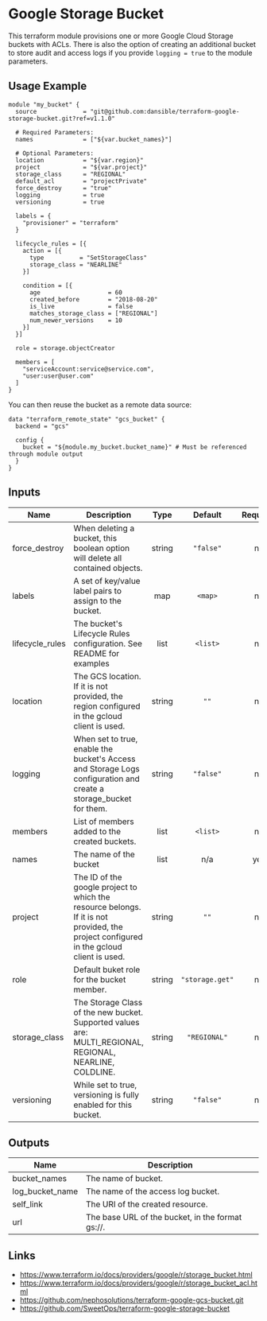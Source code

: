 # Google Storage Bucket


This terraform module provisions one or more Google Cloud Storage buckets with ACLs. There is also the option of creating an additional bucket to store audit and access logs if you provide `logging = true` to the module parameters.

## Usage Example

```hcl
module "my_bucket" {
  source             = "git@github.com:dansible/terraform-google-storage-bucket.git?ref=v1.1.0"

  # Required Parameters:
  names              = ["${var.bucket_names}"]

  # Optional Parameters:
  location           = "${var.region}"
  project            = "${var.project}"
  storage_class      = "REGIONAL"
  default_acl        = "projectPrivate"
  force_destroy      = "true"
  logging            = true
  versioning         = true

  labels = {
    "provisioner" = "terraform"
  }

  lifecycle_rules = [{
    action = [{
      type          = "SetStorageClass"
      storage_class = "NEARLINE"
    }]

    condition = [{
      age                   = 60
      created_before        = "2018-08-20"
      is_live               = false
      matches_storage_class = ["REGIONAL"]
      num_newer_versions    = 10
    }]
  }]

  role = storage.objectCreator

  members = [
    "serviceAccount:service@service.com",
    "user:user@user.com"
  ]
}
```


You can then reuse the bucket as a remote data source:

```hcl
data "terraform_remote_state" "gcs_bucket" {
  backend = "gcs"

  config {
    bucket = "${module.my_bucket.bucket_name}" # Must be referenced through module output
  }
}
```

## Inputs

| Name             | Description                                                                                                                             |  Type  |     Default     | Required |
| ---------------- | --------------------------------------------------------------------------------------------------------------------------------------- | :----: | :-------------: | :------: |
| force\_destroy   | When deleting a bucket, this boolean option will delete all contained objects.                                                          | string |    `"false"`    |    no    |
| labels           | A set of key/value label pairs to assign to the bucket.                                                                                 |  map   |     `<map>`     |    no    |
| lifecycle\_rules | The bucket's Lifecycle Rules configuration. See README for examples                                                                     |  list  |    `<list>`     |    no    |
| location         | The GCS location. If it is not provided, the region configured in the gcloud client is used.                                            | string |      `""`       |    no    |
| logging          | When set to true, enable the bucket's Access and Storage Logs configuration and create a storage_bucket for them.                       | string |    `"false"`    |    no    |
| members          | List of members added to the created buckets.                                                                                           |  list  |    `<list>`     |    no    |
| names            | The name of the bucket                                                                                                                  |  list  |       n/a       |   yes    |
| project          | The ID of the google project to which the resource belongs. If it is not provided, the project configured in the gcloud client is used. | string |      `""`       |    no    |
| role             | Default buket role for the bucket member.                                                                                               | string | `"storage.get"` |    no    |
| storage\_class   | The Storage Class of the new bucket. Supported values are: MULTI_REGIONAL, REGIONAL, NEARLINE, COLDLINE.                                | string |  `"REGIONAL"`   |    no    |
| versioning       | While set to true, versioning is fully enabled for this bucket.                                                                         | string |    `"false"`    |    no    |

## Outputs

| Name              | Description                                                   |
| ----------------- | ------------------------------------------------------------- |
| bucket\_names     | The name of bucket.                                           |
| log\_bucket\_name | The name of the access log bucket.                            |
| self\_link        | The URI of the created resource.                              |
| url               | The base URL of the bucket, in the format gs://<bucket-name>. |

## Links

- https://www.terraform.io/docs/providers/google/r/storage_bucket.html
- https://www.terraform.io/docs/providers/google/r/storage_bucket_acl.html
- https://github.com/nephosolutions/terraform-google-gcs-bucket.git
- https://github.com/SweetOps/terraform-google-storage-bucket

